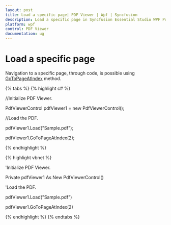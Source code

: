 ```yaml
---
layout: post
title: Load a specific page| PDF Viewer | Wpf | Syncfusion
description: Load a specific page in Syncfusion Essential Studio WPF PdfViewer Control, its elements, features, and more.
platform: wpf
control: PDF Viewer
documentation: ug
---
```


# Load a specific page

Navigation to a specific page, through code, is possible using [GoToPageAtIndex](https://help.syncfusion.com/cr/wpf/Syncfusion.Windows.PdfViewer.PdfViewerControl.html#Syncfusion_Windows_PdfViewer_PdfViewerControl_GoToPageAtIndex_System_Int32_) method.

{% tabs %}
{% highlight c# %}

//Initialize PDF Viewer.

PdfViewerControl pdfViewer1 = new PdfViewerControl();



//Load the PDF.

pdfViewer1.Load("Sample.pdf");

pdfViewer1.GoToPageAtIndex(2);

{% endhighlight %}

{% highlight vbnet %}

'Initialize PDF Viewer.

Private pdfViewer1 As New PdfViewerControl()



'Load the PDF.

pdfViewer1.Load("Sample.pdf")

pdfViewer1.GoToPageAtIndex(2)



{% endhighlight %}
{% endtabs %}
